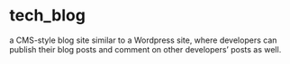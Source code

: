# tech_blog
a CMS-style blog site similar to a Wordpress site, where developers can publish their blog posts and comment on other developers’ posts as well.
